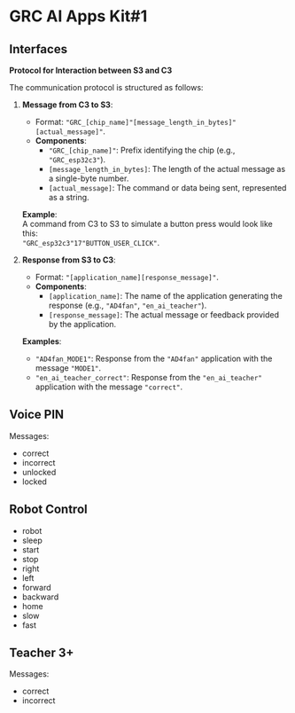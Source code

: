 # GRC AI Apps Kit#1

## Interfaces
**Protocol for Interaction between S3 and C3**

The communication protocol is structured as follows:

1. **Message from C3 to S3**:
   - Format: `"GRC_[chip_name]"[message_length_in_bytes]"[actual_message]"`.
   - **Components**:
     - `"GRC_[chip_name]"`: Prefix identifying the chip (e.g., `"GRC_esp32c3"`).
     - `[message_length_in_bytes]`: The length of the actual message as a single-byte number.
     - `[actual_message]`: The command or data being sent, represented as a string.

   **Example**:  
   A command from C3 to S3 to simulate a button press would look like this:  
   `"GRC_esp32c3"17"BUTTON_USER_CLICK"`.

2. **Response from S3 to C3**:
   - Format: `"[application_name][response_message]"`.
   - **Components**:
     - `[application_name]`: The name of the application generating the response (e.g., `"AD4fan"`, `"en_ai_teacher"`).
     - `[response_message]`: The actual message or feedback provided by the application.

   **Examples**:
   - `"AD4fan_MODE1"`: Response from the `"AD4fan"` application with the message `"MODE1"`.
   - `"en_ai_teacher_correct"`: Response from the `"en_ai_teacher"` application with the message `"correct"`.

## Voice PIN
Messages:
- correct
- incorrect
- unlocked
- locked

## Robot Control
- robot
- sleep
- start
- stop
- right
- left
- forward
- backward
- home
- slow
- fast

## Teacher 3+
Messages:
- correct
- incorrect
